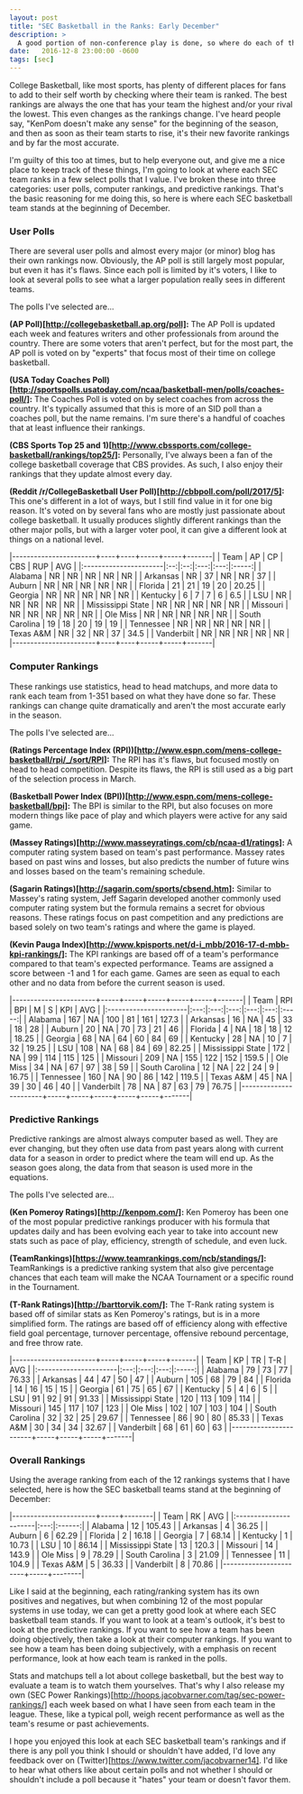 ```yaml
---
layout: post
title: "SEC Basketball in the Ranks: Early December"
description: >
  A good portion of non-conference play is done, so where do each of the SEC teams stand?
date:   2016-12-8 23:00:00 -0600
tags: [sec]
---
```

College Basketball, like most sports, has plenty of different places for fans to add to their self worth by checking where their team is ranked. The best rankings are always the one that has your team the highest and/or your rival the lowest. This even changes as the rankings change. I've heard people say, "KenPom doesn't make any sense" for the beginning of the season, and then as soon as their team starts to rise, it's their new favorite rankings and by far the most accurate.

I'm guilty of this too at times, but to help everyone out, and give me a nice place to keep track of these things, I'm going to look at where each SEC team ranks in a few select polls that I value. I've broken these into three categories: user polls, computer rankings, and predictive rankings. That's the basic reasoning for me doing this, so here is where each SEC basketball team stands at the beginning of December.

### User Polls
There are several user polls and almost every major (or minor) blog has their own rankings now. Obviously, the AP poll is still largely most popular, but even it has it's flaws. Since each poll is limited by it's voters, I like to look at several polls to see what a larger population really sees in different teams.

The polls I've selected are...

**(AP Poll)[http://collegebasketball.ap.org/poll]:** The AP Poll is updated each week and features writers and other professionals from around the country. There are some voters that aren't perfect, but for the most part, the AP poll is voted on by "experts" that focus most of their time on college basketball.

**(USA Today Coaches Poll)[http://sportspolls.usatoday.com/ncaa/basketball-men/polls/coaches-poll/]:** The Coaches Poll is voted on by select coaches from across the country. It's typically assumed that this is more of an SID poll than a coaches poll, but the name remains. I'm sure there's a handful of coaches that at least influence their rankings.

**(CBS Sports Top 25 and 1)[http://www.cbssports.com/college-basketball/rankings/top25/]:** Personally, I've always been a fan of the college basketball coverage that CBS provides. As such, I also enjoy their rankings that they update almost every day.

**(Reddit /r/CollegeBasketball User Poll)[http://cbbpoll.com/poll/2017/5]:** This one's different in a lot of ways, but I still find value in it for one big reason. It's voted on by several fans who are mostly just passionate about college basketball. It usually produces slightly different rankings than the other major polls, but with a larger voter pool, it can give a different look at things on a national level.

|-----------------------+----+----+-----+-----+-------|
| Team                  | AP | CP | CBS | RUP | AVG   |
|:----------------------|:--:|:--:|:---:|:---:|:-----:|
| Alabama               | NR | NR | NR  | NR  | NR    |
| Arkansas              | NR | 37 | NR  | NR  | 37    |
| Auburn                | NR | NR | NR  | NR  | NR    |
| Florida               | 21 | 21 | 19  | 20  | 20.25 |
| Georgia               | NR | NR | NR  | NR  | NR    |
| Kentucky              | 6  | 7  | 7   | 6   | 6.5   |
| LSU                   | NR | NR | NR  | NR  | NR    |
| Mississippi State     | NR | NR | NR  | NR  | NR    |
| Missouri              | NR | NR | NR  | NR  | NR    |
| Ole Miss              | NR | NR | NR  | NR  | NR    |
| South Carolina        | 19 | 18 | 20  | 19  | 19    |
| Tennessee             | NR | NR | NR  | NR  | NR    |
| Texas A&M             | NR | 32 | NR  | 37  | 34.5  |
| Vanderbilt            | NR | NR | NR  | NR  | NR    |
|-----------------------+----+----+-----+-----+-------|

### Computer Rankings
These rankings use statistics, head to head matchups, and more data to rank each team from 1-351 based on what they have done so far. These rankings can change quite dramatically and aren't the most accurate early in the season.

The polls I've selected are...

**(Ratings Percentage Index (RPI))[http://www.espn.com/mens-college-basketball/rpi/_/sort/RPI]:** The RPI has it's flaws, but focused mostly on head to head competition. Despite its flaws, the RPI is still used as a big part of the selection process in March.

**(Basketball Power Index (BPI))[http://www.espn.com/mens-college-basketball/bpi]:** The BPI is similar to the RPI, but also focuses on more modern things like pace of play and which players were active for any said game.

**(Massey Ratings)[http://www.masseyratings.com/cb/ncaa-d1/ratings]:** A computer rating system based on team's past performance. Massey rates based on past wins and losses, but also predicts the number of future wins and losses based on the team's remaining schedule.

**(Sagarin Ratings)[http://sagarin.com/sports/cbsend.htm]:** Similar to Massey's rating system, Jeff Sagarin developed another commonly used computer rating system but the formula remains a secret for obvious reasons. These ratings focus on past competition and any predictions are based solely on two team's ratings and where the game is played.

**(Kevin Pauga Index)[http://www.kpisports.net/d-i_mbb/2016-17-d-mbb-kpi-rankings/]:** The KPI rankings are based off of a team's performance compared to that team's expected performance. Teams are assigned a score between -1 and 1 for each game. Games are seen as equal to each other and no data from before the current season is used.

|-----------------------+-----+-----+-----+-----+-----+-------|
| Team                  | RPI | BPI | M   | S   | KPI | AVG   |
|:----------------------|:---:|:---:|:---:|:---:|:---:|:-----:|
| Alabama               | 167 | NA  | 100 | 81  | 161 | 127.3 |
| Arkansas              | 16  | NA  | 45  | 33  | 18  | 28    |
| Auburn                | 20  | NA  | 70  | 73  | 21  | 46    |
| Florida               | 4   | NA  | 18  | 18  | 12  | 18.25 |
| Georgia               | 68  | NA  | 64  | 60  | 84  | 69    |
| Kentucky              | 28  | NA  | 10  | 7   | 32  | 19.25 |
| LSU                   | 108 | NA  | 68  | 84  | 69  | 82.25 |
| Mississippi State     | 172 | NA  | 99  | 114 | 115 | 125   |
| Missouri              | 209 | NA  | 155 | 122 | 152 | 159.5 |
| Ole Miss              | 34  | NA  | 67  | 97  | 38  | 59    |
| South Carolina        | 12  | NA  | 22  | 24  | 9   | 16.75 |
| Tennessee             | 160 | NA  | 90  | 86  | 142 | 119.5 |
| Texas A&M             | 45  | NA  | 39  | 30  | 46  | 40    |
| Vanderbilt            | 78  | NA  | 87  | 63  | 79  | 76.75 |
|-----------------------+-----+-----+-----+-----+-----+-------|

### Predictive Rankings
Predictive rankings are almost always computer based as well. They are ever changing, but they often use data from past years along with current data for a season in order to predict where the team will end up. As the season goes along, the data from that season is used more in the equations.

The polls I've selected are...

**(Ken Pomeroy Ratings)[http://kenpom.com/]:** Ken Pomeroy has been one of the most popular predictive rankings producer with his formula that updates daily and has been evolving each year to take into account new stats such as pace of play, efficiency, strength of schedule, and even luck.

**(TeamRankings)[https://www.teamrankings.com/ncb/standings/]:** TeamRankings is a predictive ranking system that also give percentage chances that each team will make the NCAA Tournament or a specific round in the Tournament.

**(T-Rank Ratings)[http://barttorvik.com/]:** The T-Rank rating system is based off of similar stats as Ken Pomeroy's ratings, but is in a more simplified form. The ratings are based off of efficiency along with effective field goal percentage, turnover percentage, offensive rebound percentage, and free throw rate.

|-----------------------+-----+-----+-----+-------|
| Team                  | KP  | TR  | T-R | AVG   |
|:----------------------|:---:|:---:|:---:|:-----:|
| Alabama               | 79  | 73  | 77  | 76.33 |
| Arkansas              | 44  | 47  | 50  | 47    |
| Auburn                | 105 | 68  | 79  | 84    |
| Florida               | 14  | 16  | 15  | 15    |
| Georgia               | 61  | 75  | 65  | 67    |
| Kentucky              | 5   | 4   | 6   | 5     |
| LSU                   | 91  | 92  | 91  | 91.33 |
| Mississippi State     | 120 | 113 | 109 | 114   |
| Missouri              | 145 | 117 | 107 | 123   |
| Ole Miss              | 102 | 107 | 103 | 104   |
| South Carolina        | 32  | 32  | 25  | 29.67 |
| Tennessee             | 86  | 90  | 80  | 85.33 |
| Texas A&M             | 30  | 34  | 34  | 32.67 |
| Vanderbilt            | 68  | 61  | 60  | 63    |
|-----------------------+-----+-----+-----+-------|

### Overall Rankings

Using the average ranking from each of the 12 rankings systems that I have selected, here is how the SEC basketball teams stand at the beginning of December:

|-----------------------+-----+--------|
| Team                  | RK  | AVG    |
|:----------------------|:---:|:------:|
| Alabama               | 12  | 105.43 |
| Arkansas              | 4   | 36.25  |
| Auburn                | 6   | 62.29  |
| Florida               | 2   | 16.18  |
| Georgia               | 7   | 68.14  |
| Kentucky              | 1   | 10.73  |
| LSU                   | 10  | 86.14  |
| Mississippi State     | 13  | 120.3  |
| Missouri              | 14  | 143.9  |
| Ole Miss              | 9   | 78.29  |
| South Carolina        | 3   | 21.09  |
| Tennessee             | 11  | 104.9  |
| Texas A&M             | 5   | 36.33  |
| Vanderbilt            | 8   | 70.86  |
|-----------------------+-----+--------|

Like I said at the beginning, each rating/ranking system has its own positives and negatives, but when combining 12 of the most popular systems in use today, we can get a pretty good look at where each SEC basketball team stands. If you want to look at a team's outlook, it's best to look at the predictive rankings. If you want to see how a team has been doing objectively, then take a look at their computer rankings. If you want to see how a team has been doing subjectively, with a emphasis on recent performance, look at how each team is ranked in the polls.

Stats and matchups tell a lot about college basketball, but the best way to evaluate a team is to watch them yourselves. That's why I also release my own (SEC Power Rankings)[http://hoops.jacobvarner.com/tag/sec-power-rankings/] each week based on what I have seen from each team in the league. These, like a typical poll, weigh recent performance as well as the team's resume or past achievements.

I hope you enjoyed this look at each SEC basketball team's rankings and if there is any poll you think I should or shouldn't have added, I'd love any feedback over on (Twitter)[https://www.twitter.com/jacobvarner14]. I'd like to hear what others like about certain polls and not whether I should or shouldn't include a poll because it "hates" your team or doesn't favor them.

